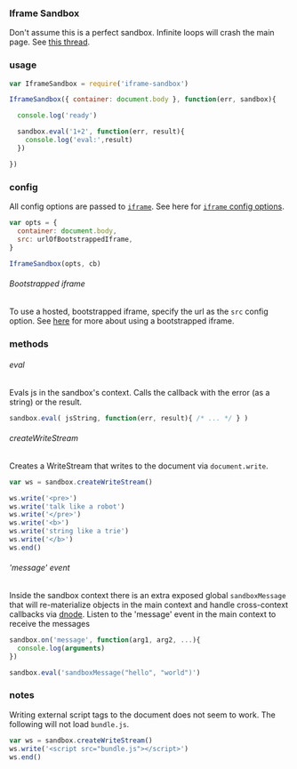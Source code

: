 ### Iframe Sandbox

Don't assume this is a perfect sandbox.
Infinite loops will crash the main page.
See [this thread](http://stackoverflow.com/questions/11510483/will-a-browser-give-an-iframe-a-separate-thread-for-javascript).

### usage

```js
var IframeSandbox = require('iframe-sandbox')

IframeSandbox({ container: document.body }, function(err, sandbox){

  console.log('ready')

  sandbox.eval('1+2', function(err, result){
    console.log('eval:',result)
  })

})
```

### config

All config options are passed to [`iframe`](https://github.com/npm-dom/iframe).
See here for [`iframe` config options](https://github.com/npm-dom/iframe#options).

```js
var opts = {
  container: document.body,  
  src: urlOfBootstrappedIframe,  
}

IframeSandbox(opts, cb)
```

###### Bootstrapped iframe

To use a hosted, bootstrapped iframe, specify the url as the `src` config option.
See [here](https://github.com/kumavis/iframe-sandbox-bootstrap) for more about using a bootstrapped iframe.


### methods

###### eval

Evals js in the sandbox's context.
Calls the callback with the error (as a string) or the result.

```js
sandbox.eval( jsString, function(err, result){ /* ... */ } )
```

###### createWriteStream

Creates a WriteStream that writes to the document via `document.write`.

```js
var ws = sandbox.createWriteStream()

ws.write('<pre>')
ws.write('talk like a robot')
ws.write('</pre>')
ws.write('<b>')
ws.write('string like a trie')
ws.write('</b>')
ws.end()
```

###### 'message' event

Inside the sandbox context there is an extra exposed global `sandboxMessage` that will re-materialize objects in the main context and handle cross-context callbacks via [dnode](https://github.com/substack/dnode).
Listen to the 'message' event in the main context to receive the messages

```js
sandbox.on('message', function(arg1, arg2, ...){
  console.log(arguments)
})

sandbox.eval('sandboxMessage("hello", "world")')
```

### notes

Writing external script tags to the document does not seem to work.
The following will not load `bundle.js`.
```js
var ws = sandbox.createWriteStream()
ws.write('<script src="bundle.js"></script>')
ws.end()
```
